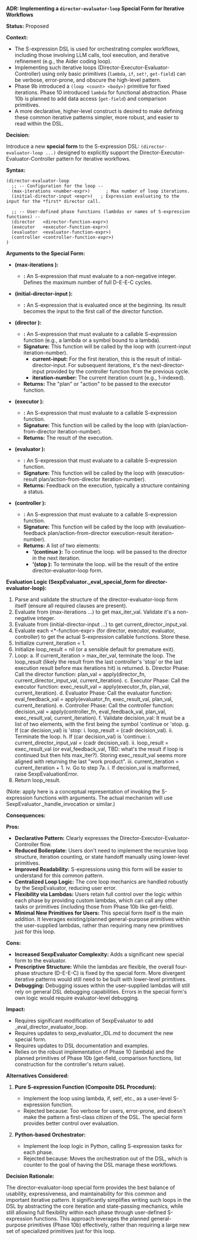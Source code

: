**ADR: Implementing a `director-evaluator-loop` Special Form for Iterative Workflows**

**Status:** Proposed

**Context:**

*   The S-expression DSL is used for orchestrating complex workflows, including those involving LLM calls, tool execution, and iterative refinement (e.g., the Aider coding loop).
*   Implementing such iterative loops (Director-Executor-Evaluator-Controller) using only basic primitives (`lambda`, `if`, `set!`, `get-field`) can be verbose, error-prone, and obscure the high-level pattern.
*   Phase 9b introduced a `(loop <count> <body>)` primitive for fixed iterations. Phase 10 introduced `lambda` for functional abstraction. Phase 10b is planned to add data access (`get-field`) and comparison primitives.
*   A more declarative, higher-level construct is desired to make defining these common iterative patterns simpler, more robust, and easier to read within the DSL.

**Decision:**

Introduce a new **special form** to the S-expression DSL: `(director-evaluator-loop ...)` designed to explicitly support the Director-Executor-Evaluator-Controller pattern for iterative workflows.

**Syntax:**

```sexp
(director-evaluator-loop
  ;; -- Configuration for the loop --
  (max-iterations <number-expr>)      ; Max number of loop iterations.
  (initial-director-input <expr>)   ; Expression evaluating to the input for the *first* director call.

  ;; -- User-defined phase functions (lambdas or names of S-expression functions) --
  (director   <director-function-expr>)
  (executor   <executor-function-expr>)
  (evaluator  <evaluator-function-expr>)
  (controller <controller-function-expr>)
)
```

**Arguments to the Special Form:**

* **(max-iterations <number-expr>):**
  * **<number-expr>:** An S-expression that must evaluate to a non-negative integer. Defines the maximum number of full D-E-E-C cycles.

* **(initial-director-input <expr>):**
  * **<expr>:** An S-expression that is evaluated once at the beginning. Its result becomes the input to the first call of the director function.

* **(director <director-function-expr>):**
  * **<director-function-expr>:** An S-expression that must evaluate to a callable S-expression function (e.g., a lambda or a symbol bound to a lambda).
  * **Signature:** This function will be called by the loop with (current-input iteration-number).
    * **current-input:** For the first iteration, this is the result of initial-director-input. For subsequent iterations, it's the next-director-input provided by the controller function from the previous cycle.
    * **iteration-number:** The current iteration count (e.g., 1-indexed).
  * **Returns:** The "plan" or "action" to be passed to the executor function.

* **(executor <executor-function-expr>):**
  * **<executor-function-expr>:** An S-expression that must evaluate to a callable S-expression function.
  * **Signature:** This function will be called by the loop with (plan/action-from-director iteration-number).
  * **Returns:** The result of the execution.

* **(evaluator <evaluator-function-expr>):**
  * **<evaluator-function-expr>:** An S-expression that must evaluate to a callable S-expression function.
  * **Signature:** This function will be called by the loop with (execution-result plan/action-from-director iteration-number).
  * **Returns:** Feedback on the execution, typically a structure containing a status.

* **(controller <controller-function-expr>):**
  * **<controller-function-expr>:** An S-expression that must evaluate to a callable S-expression function.
  * **Signature:** This function will be called by the loop with (evaluation-feedback plan/action-from-director execution-result iteration-number).
  * **Returns:** A list of two elements:
    * **'(continue <next-director-input>):** To continue the loop. <next-director-input> will be passed to the director in the next iteration.
    * **'(stop <final-loop-value>):** To terminate the loop. <final-loop-value> will be the result of the entire director-evaluator-loop form.

**Evaluation Logic (SexpEvaluator._eval_special_form for director-evaluator-loop):**

1. Parse and validate the structure of the director-evaluator-loop form itself (ensure all required clauses are present).
2. Evaluate <number-expr> from (max-iterations ...) to get max_iter_val. Validate it's a non-negative integer.
3. Evaluate <expr> from (initial-director-input ...) to get current_director_input_val.
4. Evaluate each <*-function-expr> (for director, executor, evaluator, controller) to get the actual S-expression callable functions. Store these.
5. Initialize current_iteration = 1.
6. Initialize loop_result = nil (or a sensible default for premature exit).
7. Loop:
   a. If current_iteration > max_iter_val, terminate the loop. The loop_result (likely the result from the last controller's 'stop' or the last execution result before max iterations hit) is returned.
   b. Director Phase: Call the director function: plan_val = apply(director_fn, current_director_input_val, current_iteration).
   c. Executor Phase: Call the executor function: exec_result_val = apply(executor_fn, plan_val, current_iteration).
   d. Evaluator Phase: Call the evaluator function: eval_feedback_val = apply(evaluator_fn, exec_result_val, plan_val, current_iteration).
   e. Controller Phase: Call the controller function: decision_val = apply(controller_fn, eval_feedback_val, plan_val, exec_result_val, current_iteration).
   f. Validate decision_val: It must be a list of two elements, with the first being the symbol 'continue or 'stop.
   g. If (car decision_val) is 'stop:
      i. loop_result = (cadr decision_val).
      ii. Terminate the loop.
   h. If (car decision_val) is 'continue:
      i. current_director_input_val = (cadr decision_val).
      ii. loop_result = exec_result_val (or eval_feedback_val, TBD: what's the result if loop is continued but then hits max_iter?). Storing exec_result_val seems more aligned with returning the last "work product".
      iii. current_iteration = current_iteration + 1.
      iv. Go to step 7a.
   i. If decision_val is malformed, raise SexpEvaluationError.
8. Return loop_result.

(Note: apply here is a conceptual representation of invoking the S-expression functions with arguments. The actual mechanism will use SexpEvaluator._handle_invocation or similar.)

**Consequences:**

**Pros:**
* **Declarative Pattern:** Clearly expresses the Director-Executor-Evaluator-Controller flow.
* **Reduced Boilerplate:** Users don't need to implement the recursive loop structure, iteration counting, or state handoff manually using lower-level primitives.
* **Improved Readability:** S-expressions using this form will be easier to understand for this common pattern.
* **Centralized Loop Logic:** The core loop mechanics are handled robustly by the SexpEvaluator, reducing user error.
* **Flexibility via Lambdas:** Users retain full control over the logic within each phase by providing custom lambdas, which can call any other tasks or primitives (including those from Phase 10b like get-field).
* **Minimal New Primitives for Users:** This special form itself is the main addition. It leverages existing/planned general-purpose primitives within the user-supplied lambdas, rather than requiring many new primitives just for this loop.

**Cons:**
* **Increased SexpEvaluator Complexity:** Adds a significant new special form to the evaluator.
* **Prescriptive Structure:** While the lambdas are flexible, the overall four-phase structure (D-E-E-C) is fixed by the special form. More divergent iterative patterns would still need to be built with lower-level primitives.
* **Debugging:** Debugging issues within the user-supplied lambdas will still rely on general DSL debugging capabilities. Errors in the special form's own logic would require evaluator-level debugging.

**Impact:**
* Requires significant modification of SexpEvaluator to add _eval_director_evaluator_loop.
* Requires updates to sexp_evaluator_IDL.md to document the new special form.
* Requires updates to DSL documentation and examples.
* Relies on the robust implementation of Phase 10 (lambda) and the planned primitives of Phase 10b (get-field, comparison functions, list construction for the controller's return value).

**Alternatives Considered:**

1. **Pure S-expression Function (Composite DSL Procedure):**
   * Implement the loop using lambda, if, set!, etc., as a user-level S-expression function.
   * Rejected because: Too verbose for users, error-prone, and doesn't make the pattern a first-class citizen of the DSL. The special form provides better control over evaluation.

2. **Python-based Orchestrator:**
   * Implement the loop logic in Python, calling S-expression tasks for each phase.
   * Rejected because: Moves the orchestration out of the DSL, which is counter to the goal of having the DSL manage these workflows.

**Decision Rationale:**

The director-evaluator-loop special form provides the best balance of usability, expressiveness, and maintainability for this common and important iterative pattern. It significantly simplifies writing such loops in the DSL by abstracting the core iteration and state-passing mechanics, while still allowing full flexibility within each phase through user-defined S-expression functions. This approach leverages the planned general-purpose primitives (Phase 10b) effectively, rather than requiring a large new set of specialized primitives just for this loop.
